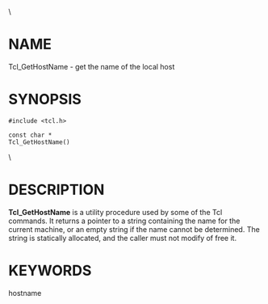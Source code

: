 \

# NAME

Tcl_GetHostName - get the name of the local host

# SYNOPSIS

    #include <tcl.h>

    const char *
    Tcl_GetHostName()

\

# DESCRIPTION

**Tcl_GetHostName** is a utility procedure used by some of the Tcl
commands. It returns a pointer to a string containing the name for the
current machine, or an empty string if the name cannot be determined.
The string is statically allocated, and the caller must not modify of
free it.

# KEYWORDS

hostname

